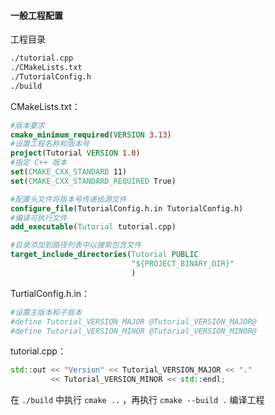 #### 一般工程配置

工程目录

```sh
./tutorial.cpp
./CMakeLists.txt
./TutorialConfig.h
./build
```

CMakeLists.txt：

```cmake
#版本要求
cmake_minimum_required(VERSION 3.13)
#设置工程名称和版本号
project(Tutorial VERSION 1.0)
#指定 C++ 版本
set(CMAKE_CXX_STANDARD 11)
set(CMAKE_CXX_STANDARD_REQUIRED True)

#配置头文件将版本号传递给源文件
configure_file(TutorialConfig.h.in TutorialConfig.h)
#编译可执行文件
add_executable(Tutorial tutorial.cpp)

#目录添加到路径列表中以搜索包含文件
target_include_directories(Tutorial PUBLIC
						   "${PROJECT_BINARY_DIR}"
						   )
```

TurtialConfig.h.in：

```cmake
#设置主版本和子版本
#define Tutorial_VERSION_MAJOR @Tutorial_VERSION_MAJOR@
#define Tutorial_VERSION_MINOR @Tutorial_VERSION_MINOR@
```

tutorial.cpp：

```cpp
std::out << "Version" << Tutorial_VERSION_MAJOR << "."
         << Tutorial_VERSION_MINOR << std::endl;
```



在  `./build`  中执行  `cmake ..` ，再执行 `cmake --build .` 编译工程


